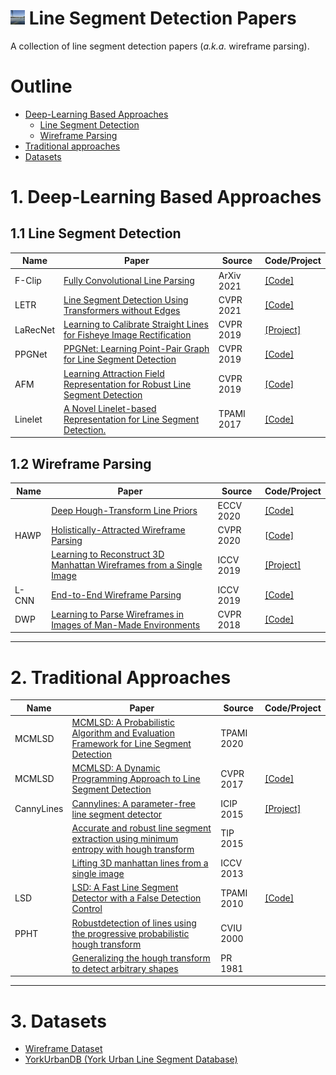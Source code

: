 [<img height="23" src="https://github.com/lh9171338/Outline/blob/master/icon.jpg"/>](https://github.com/lh9171338/Outline) Line Segment Detection Papers
===

A collection of line segment detection papers (*a.k.a.* wireframe parsing).

# Outline

- [Deep-Learning Based Approaches](#1-Deep-Learning-Based-Approaches)
  - [Line Segment Detection](#11-Line-Segment-Detection)
  - [Wireframe Parsing](#12-Wireframe-Parsing)
- [Traditional approaches](#2-Traditional-Approaches)
- [Datasets](#3-Datasets)

# 1. Deep-Learning Based Approaches

## 1.1 Line Segment Detection

| Name | Paper | Source | Code/Project |
| --- | --- | --- | --- |
| F-Clip | [Fully Convolutional Line Parsing](https://arxiv.org/abs/2104.11207v2) | ArXiv 2021 | [[Code]](https://github.com/Delay-Xili/F-Clip) |
| LETR | [Line Segment Detection Using Transformers without Edges](https://arxiv.org/abs/2101.01909) | CVPR 2021 | [[Code]](https://github.com/mlpc-ucsd/LETR) |
| LaRecNet | [Learning to Calibrate Straight Lines for Fisheye Image Rectification](http://openaccess.thecvf.com/content_CVPR_2019/papers/Xue_Learning_to_Calibrate_Straight_Lines_for_Fisheye_Image_Rectification_CVPR_2019_paper.pdf) | CVPR 2019 | [[Project]](https://xuezhucun.github.io/LaRecNet/) |
| PPGNet | [PPGNet: Learning Point-Pair Graph for Line Segment Detection](https://www.aiyoggle.me/publication/ppgnet-cvpr19/ppgnet-cvpr19.pdf) | CVPR 2019 | [[Code]](https://github.com/svip-lab/PPGNet) |
| AFM | [Learning Attraction Field Representation for Robust Line Segment Detection](https://arxiv.org/abs/1812.02122) | CVPR 2019 | [[Code]](https://github.com/cherubicXN/afm_cvpr2019) |
| Linelet | [A Novel Linelet-based Representation for Line Segment Detection.](https://ieeexplore.ieee.org/document/7926451) | TPAMI 2017 | [[Code]](https://github.com/NamgyuCho/Linelet-code-and-YorkUrban-LineSegment-DB) |
 
## 1.2 Wireframe Parsing

| Name | Paper | Source | Code/Project |
| --- | --- | --- | --- |
|  | [Deep Hough-Transform Line Priors](https://arxiv.org/abs/2007.09493) | ECCV 2020 | [[Code]](https://github.com/yanconglin/Deep-Hough-Transform-Line-Priors) |
| HAWP | [Holistically-Attracted Wireframe Parsing](https://arxiv.org/abs/2003.01663) | CVPR 2020 | [[Code]](https://github.com/cherubicXN/hawp) |
|  | [Learning to Reconstruct 3D Manhattan Wireframes from a Single Image](https://arxiv.org/abs/1905.07482) | ICCV 2019 | [[Project]](https://yichaozhou.com/publication/1811learning/) |
| L-CNN | [End-to-End Wireframe Parsing](https://arxiv.org/abs/1905.03246) | ICCV 2019 | [[Code]](https://github.com/zhou13/lcnn) |
| DWP | [Learning to Parse Wireframes in Images of Man-Made Environments](http://people.eecs.berkeley.edu/~yima/files/cvpr18-parsing-final.pdf) | CVPR 2018 | [[Code]](https://github.com/huangkuns/wireframe) |

---

# 2. Traditional Approaches

| Name | Paper | Source | Code/Project |
| --- | --- | --- | --- |
| MCMLSD | [MCMLSD: A Probabilistic Algorithm and Evaluation Framework for Line Segment Detection](https://arxiv.org/abs/2001.01788) | TPAMI 2020 |  |
| MCMLSD | [MCMLSD: A Dynamic Programming Approach to Line Segment Detection](http://www.elderlab.yorku.ca/wp-content/uploads/2016/12/Almazan_MCMLSD_A_Dynamic_CVPR_2017_paper.pdf) | CVPR 2017 | [[Code]](http://www.elderlab.yorku.ca/resources/) |
| CannyLines | [Cannylines: A parameter-free line segment detector](https://cvrs.whu.edu.cn/publications/2015/CannyLines-ICIP2015.pdf) | ICIP 2015 | [[Project]](https://cvrs.whu.edu.cn/cannylines/) |
|  | [Accurate and robust line segment extraction using minimum entropy with hough transform](https://ieeexplore.ieee.org/document/7000594) | TIP 2015 |  |
|  | [Lifting 3D manhattan lines from a single image](https://ieeexplore.ieee.org/document/6751171) | ICCV 2013 |  |
| LSD | [LSD: A Fast Line Segment Detector with a False Detection Control](https://ieeexplore.ieee.org/document/4731268) | TPAMI 2010 | [[Code]](http://www.ipol.im/pub/art/2012/gjmr-lsd/) |
| PPHT | [Robustdetection of lines using the progressive probabilistic hough transform]() | CVIU 2000 |  |
|  | [Generalizing the hough transform to detect arbitrary shapes](https://www.cs.bgu.ac.il/~icbv161/wiki.files/Readings/1981-Ballard-Generalizing_the_Hough_Transform_to_Detect_Arbitrary_Shapes.pdf) | PR 1981 |  |

---

# 3. Datasets

- [Wireframe Dataset](https://github.com/huangkuns/wireframe)
- [YorkUrbanDB (York Urban Line Segment Database)](http://www.elderlab.yorku.ca/resources/york-urban-line-segment-database-information/)
